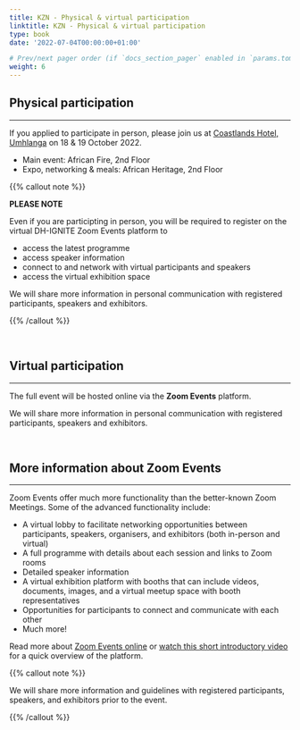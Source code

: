 ```yaml
---
title: KZN - Physical & virtual participation
linktitle: KZN - Physical & virtual participation
type: book
date: '2022-07-04T00:00:00+01:00'

# Prev/next pager order (if `docs_section_pager` enabled in `params.toml`)
weight: 6
---
```


## Physical participation
---

If you applied to participate in person, please join us at [Coastlands Hotel, Umhlanga](https://www.coastlands.co.za/umhlanga/) on 18 & 19 October 2022.

- Main event: African Fire, 2nd Floor
- Expo, networking & meals: African Heritage, 2nd Floor

{{% callout note %}}

__PLEASE NOTE__ 

Even if you are participting in person, you will be required to register on the virtual DH-IGNITE Zoom Events platform to 

- access the latest programme
- access speaker information
- connect to and network with virtual participants and speakers
- access the virtual exhibition space

We will share more information in personal communication with registered participants, speakers and exhibitors.

{{% /callout %}}


</br>


## Virtual participation
---

The full event will be hosted online via the __Zoom Events__ platform.

We will share more information in personal communication with registered participants, speakers and exhibitors.

</br>

## More information about Zoom Events
---

Zoom Events offer much more functionality than the better-known Zoom Meetings.  Some of the advanced functionality include:

- A virtual lobby to facilitate networking opportunities between participants, speakers, organisers, and exhibitors (both in-person and virtual)
- A full programme with details about each session and links to Zoom rooms
- Detailed speaker information
- A virtual exhibition platform with booths that can include videos, documents, images, and a virtual meetup space with booth representatives
- Opportunities for participants to connect and communicate with each other
- Much more!

Read more about [Zoom Events online](https://support.zoom.us/hc/en-us/articles/4402706205325-Getting-started-as-a-Zoom-Events-Attendee) or [watch this short introductory video](https://www.youtube.com/watch?v=LJr-DE4ktb4) for a quick overview of the platform.


{{% callout note %}}

We will share more information and guidelines with registered participants, speakers, and exhibitors prior to the event.

{{% /callout %}}
